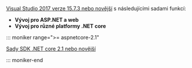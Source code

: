 [Visual Studio 2017 verze 15.7.3 nebo novější](https://www.microsoft.com/net/download/windows) s následujícími sadami funkcí:

* **Vývoj pro ASP.NET a web**
* **Vývoj pro různé platformy .NET core**

::: moniker range=">= aspnetcore-2.1"

[Sady SDK .NET core 2.1 nebo novější](https://www.microsoft.com/net/download/windows)

::: moniker-end

